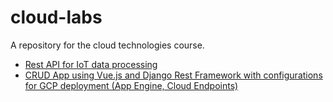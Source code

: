 # cloud-labs
A repository for the cloud technologies course.
 * [Rest API for IoT data processing](https://github.com/scrubele/cloud-labs/tree/django-iot-data-processing)
 * [CRUD App using Vue.js and Django Rest Framework with configurations for GCP deployment (App Engine, Cloud Endpoints)](https://github.com/scrubele/cloud-labs/tree/django-vue-web-app)
